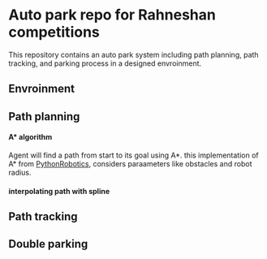 # Auto park repo for Rahneshan competitions
This repository contains an auto park system including path planning, path tracking, and parking process in a designed envroinment.

## Envroinment

## Path planning

#### A* algorithm
Agent will find a path from start to its goal using A*. this implementation of A* from [PythonRobotics](https://pythonrobotics.readthedocs.io/en/latest/modules/path_planning.html), considers paraameters like obstacles and robot radius.

#### interpolating path with spline

## Path tracking

## Double parking
